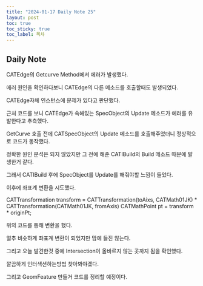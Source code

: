 ```yaml
---
title: "2024-01-17 Daily Note 25"
layout: post
toc: true
toc_sticky: true
toc_label: 목차
---
```


## Daily Note

CATEdge의 Getcurve Method에서 에러가 발생했다.

에러 원인을 확인하다보니 CATEdge의 다른 메소드를 호출할때도 발생되었다.

CATEdge자체 인스턴스에 문제가 있다고 판단했다.

근처 코드를 보니 CATEdge가 속해있는 SpecObject의 Update 메소드가 에러를 유발한다고 추측했다.

GetCurve 호출 전에 CATSpecObject의 Update 메소드를 호출해주었더니 정상적으로 코드가 동작했다.

정확한 원인 분석은 되지 않았지만 그 전에 해준 CATIBuild의 Build 메소드 때문에 발생한거 같다.

그래서 CATIBuild 후에 SpecObject를 Update를 해줘야할 느낌이 들었다.

이후에 좌표계 변환을 시도했다.

CATTransformation transform = CATTransformation(toAixs, CATMath01JK) * CATTransformation(CATMath01JK, fromAxis)
CATMathPoint pt = transform * originPt;

위의 코드를 통해 변환을 했다.

얼추 비슷하게 좌표계 변환이 되었지만 맘에 들진 않는다.

그리고 오늘 발견한것 중에 Intersection이 올바르지 않는 곳까지 됨을 확인했다.

깔끔하게 인터색션하는방법 찾아봐야겠다.

그리고 GeomFeature 만들거 코드를 정리할 예정이다.